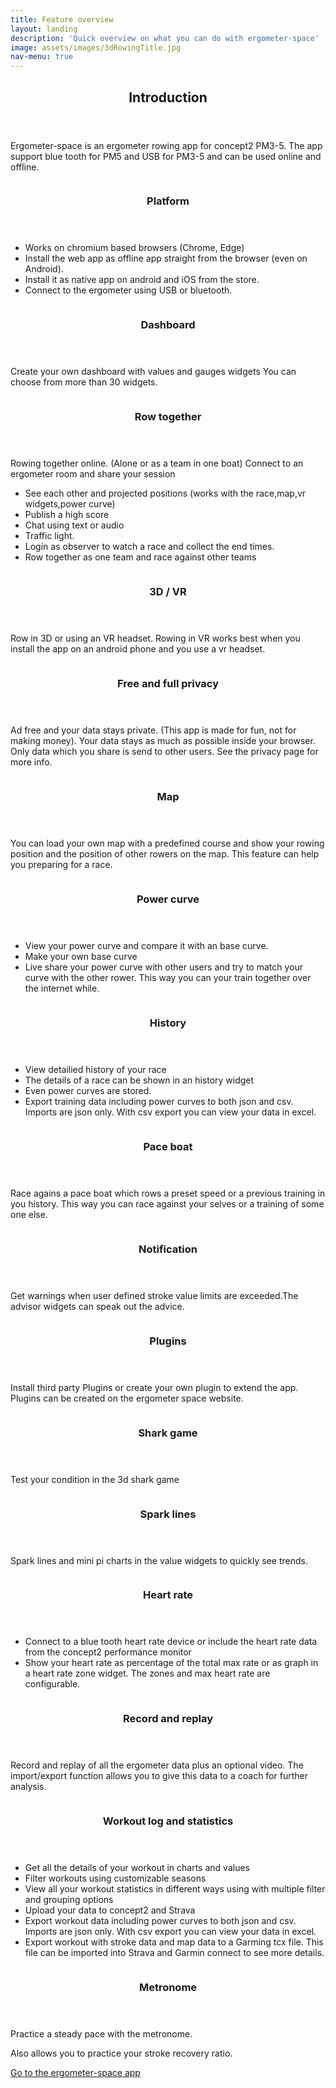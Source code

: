 ```yaml
---
title: Feature overview
layout: landing
description: 'Quick overview on what you can do with ergometer-space'
image: assets/images/3dRowingTitle.jpg
nav-menu: true
---
```


<!-- Main -->
<div id="main">

<!-- One -->
<section id="one">
	<div class="inner">
		<header class="major">
			<h2>Introduction</h2>
		</header>
<p>Ergometer-space is an ergometer rowing app for concept2 PM3-5. The app support blue tooth for PM5 and USB for PM3-5 and can be used online and offline. 
</p>
	</div>
</section>

<!-- Two -->
<section id="two" class="spotlights">
	<section>
		<div href="generic.html" class="image">
			<img src="assets/images/features.svg" alt="" data-position="center center" />
		</div>
		<div class="content">
			<div class="inner">
				<header class="major">
					<h3>Platform</h3>
				</header>
				<p>
					<ul>
						<li>Works on chromium based browsers (Chrome, Edge)</li>
						<li>Install the web app as offline app straight from the browser (even on Android).</li>
						<li>Install it as native app on android and iOS from the store. </li>
						<li>Connect to the ergometer using USB or bluetooth.</li>
					</ul>
				</p>
			</div>
		</div>
	</section>
	<section>
		<div href="generic.html" class="image">
			<img src="assets/images/dashboard2.jpg" alt="" data-position="center center" />
		</div>
		<div class="content">
			<div class="inner">
				<header class="major">
					<h3>Dashboard</h3>
				</header>
				<p>Create your own dashboard with values and gauges widgets You can choose from more than 30 widgets.</p>
			</div>
		</div>
	</section>
	<section>
		<div href="generic.html" class="image">
			<img src="assets/images/OnlineRowing.jpg" alt="" data-position="top center" />
		</div>
		<div class="content">
			<div class="inner">
				<header class="major">
					<h3>Row together</h3>
				</header>
				<p>Rowing together online. (Alone or as a team in one boat) Connect to an ergometer room and share your session</p>
<ul>
   <li> See each other and projected positions (works with the race,map,vr widgets,power curve)</li>
   <li> Publish a high score</li>
   <li> Chat using text or audio</li> 
   <li> Traffic light.</li>
   <li> Login as observer to watch a race and collect the end times.</li>  
   <li> Row together as one team and race against other teams</li>
</ul>
			</div>
		</div>
	</section>
	<section>
		<div href="generic.html" class="image">
			<img src="assets/images/3DRowing.jpg" alt="" data-position="25% 25%" />
		</div>
		<div class="content">
			<div class="inner">
				<header class="major">
					<h3>3D / VR</h3>
				</header>
				<p>Row in 3D or using an VR headset. Rowing in VR works best when you install the app on an android phone and you use a vr headset.</p>
			</div>
		</div>
	</section>
	<section>
		<div href="generic.html" class="image">
			<img src="assets/images/ChipErgo.jpg" alt="" data-position="center center" />
		</div>
		<div class="content">
			<div class="inner">
				<header class="major">
					<h3>Free and full privacy</h3>
				</header>
				<p>Ad free and your data stays private. (This app is made for fun, not for making money). Your data stays as much as possible inside your browser. Only data which you share is send to other users. See the privacy page for more info.</p>
			</div>
		</div>
	</section>
	<section>
		<div href="generic.html" class="image">
			<img src="assets/images/RowMap.jpg" alt="" data-position="top center" />
		</div>
		<div class="content">
			<div class="inner">
				<header class="major">
					<h3>Map</h3>
				</header>
				<p>You can load your own map with a predefined course and show your rowing position and the position of other rowers on the map. This feature can help you preparing for a race.</p>
			</div>
		</div>
	</section>
	<section>
		<div href="generic.html" class="image">
			<img src="assets/images/PowerCurve.jpg" alt="" data-position="25% 25%" />
		</div>
		<div class="content">
			<div class="inner">
				<header class="major">
					<h3>Power curve</h3>
				</header>
				<p>
<ul>
<li>View your power curve and compare it with an base curve.</li>
<li>Make your own base curve</li> 
<li>Live share your power curve with other users and try to match your curve with the other rower. This way you can your train together over the internet while.</li>
</ul>				
				</p>
			</div>
		</div>
	</section>
    <section>
		<div href="generic.html" class="image">
			<img src="assets/images/History.jpg" alt="" data-position="top center" />
		</div>
		<div class="content">
			<div class="inner">
				<header class="major">
					<h3>History</h3>
				</header>
				<ul>
<li>View detailied history of your race</li>
<li>The details of a race can be shown in an history widget</li>
<li>Even power curves are stored.</li>
<li>Export training data including power curves to both json and csv. Imports are json only. With csv export you can view your data in excel.</li> 
</ul>	
			</div>
		</div>
	</section>
	<section>
		<div href="generic.html" class="image">
			<img src="assets/images/3DRowing.jpg" alt="" data-position="25% 25%" />
		</div>
		<div class="content">
			<div class="inner">
				<header class="major">
					<h3>Pace boat</h3>
				</header>
				<p>Race agains a pace boat which rows a preset speed or a previous  training in you history. This way you can race against your selves or a training of some one else.</p>
			</div>
		</div>
	</section>
	<section>
		<div href="generic.html" class="image">
			<img src="assets/images/Notifications.jpg" alt="" data-position="top center" />
		</div>
		<div class="content">
			<div class="inner">
				<header class="major">
					<h3>Notification</h3>
				</header>
				<p>Get warnings when user defined stroke value limits are exceeded.The advisor widgets can speak out the advice.</p>
			</div>
		</div>
	</section>
	<section>
		<div href="generic.html" class="image">
			<img src="assets/images/Plugins.jpg" alt="" data-position="25% 25%" />
		</div>
		<div class="content">
			<div class="inner">
				<header class="major">
					<h3>Plugins</h3>
				</header>
				<p>Install third party Plugins or create your own plugin to extend the app. Plugins can be created on the ergometer space website.</p>
			</div>
		</div>
	</section>
	<section>
		<div href="generic.html" class="image">
			<img src="assets/images/Shark.jpg" alt="" data-position="top center" />
		</div>
		<div class="content">
			<div class="inner">
				<header class="major">
					<h3>Shark game</h3>
				</header>
				<p>Test your condition in the 3d shark game</p>
			</div>
		</div>
	</section>
	<section>
		<div href="generic.html" class="image">
			<img src="assets/images/SparkLines.jpg" alt="" data-position="25% 25%" />
		</div>
		<div class="content">
			<div class="inner">
				<header class="major">
					<h3>Spark lines</h3>
				</header>
				<p>Spark lines and mini pi charts in the value widgets to quickly see trends.</p>
			</div>
		</div>
	</section>
	<section>
		<div href="generic.html" class="image">
			<img src="assets/images/HeartRate.jpg" alt="" data-position="top center" />
		</div>
		<div class="content">
			<div class="inner">
				<header class="major">
					<h3>Heart rate</h3>
				</header>
<ul>
<li>Connect to a blue tooth heart rate device or include the heart rate data from the concept2 performance monitor</li>
<li>Show your heart rate as percentage of the total max rate or as graph in a heart rate zone widget. The zones and max heart rate are configurable.</li>
</ul>
			</div>
		</div>
	</section>
	<section>
		<div href="generic.html" class="image">
			<img src="assets/images/RecordReplay.jpg" alt="" data-position="25% 25%" />
		</div>
		<div class="content">
			<div class="inner">
				<header class="major">
					<h3>Record and replay</h3>
				</header>
				<p>Record and replay of all the ergometer data plus an optional video. The import/export function allows you to give this data to a coach for further analysis.</p>
			</div>
		</div>
	</section>
	<section>
		<div href="generic.html" class="image">
			<img src="assets/images/workoutlog.jpg" alt="" data-position="top center" />
		</div>
		<div class="content">
			<div class="inner">
				<header class="major">
					<h3>Workout log and statistics</h3>
				</header>
<ul>
<li>Get all the details of your workout in charts and values</li>
<li>Filter workouts using customizable seasons</li>
<li>View all your workout statistics in different ways using with multiple filter and grouping options</li>
<li>Upload your data to concept2 and Strava</li>
<li>Export workout data including power curves to both json and csv. Imports are json only. With csv export you can view your data in excel.</li>
<li>Export workout with stroke data and map data to a Garming tcx file. This file can be imported into Strava and Garmin connect to see more details.</li>
</ul>
			</div>
		</div>
	</section>
	<section>
		<div href="generic.html" class="image">
			<img src="assets/images/Metronome.png" alt="" data-position="25% 25%" />
		</div>
		<div class="content">
			<div class="inner">
				<header class="major">
					<h3>Metronome</h3>
				</header>
				<p>Practice a steady pace with the metronome. </p>
				<p>Also allows you to practice your stroke recovery ratio.</p>
			</div>
		</div>
	</section>
</section>

</div>
<section id="two">
    <div class="inner">                
    	 <a href="{{site.webSiteLink}}" class="button">Go to the ergometer-space app</a>                
    </div>
</section>
